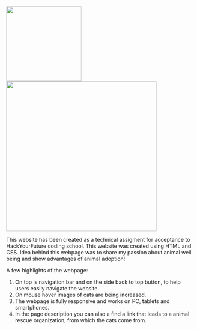 <img src="https://user-images.githubusercontent.com/66121679/98722819-d1155b80-2391-11eb-8b7f-3530fb7906a8.png" width="200">
<img src="https://user-images.githubusercontent.com/66121679/98722817-d07cc500-2391-11eb-98d8-fb7f56d2bfab.png" width="400">

This website has been created as a technical assigment for acceptance to HackYourFuture coding school. This website was created using HTML and CSS.
Idea behind this webpage was to share my passion about animal well being and show advantages of animal adoption!

A few highlights of the webpage:
1. On top is navigation bar and on the side back to top button, to help users easily navigate the website.
2. On mouse hover images of cats are being increased.
3. The webpage is fully responsive and works on PC, tablets and smartphones.
4. In the page description you can also a find a link that leads to a animal rescue organization, from which the cats come from.

